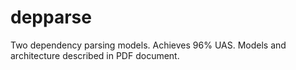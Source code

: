 # depparse

Two dependency parsing models. Achieves 96% UAS. Models and architecture described in PDF document.
